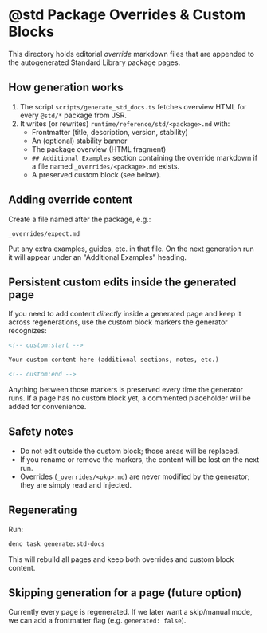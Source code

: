 # @std Package Overrides & Custom Blocks

This directory holds editorial _override_ markdown files that are appended to
the autogenerated Standard Library package pages.

## How generation works

1. The script `scripts/generate_std_docs.ts` fetches overview HTML for every
   `@std/*` package from JSR.
2. It writes (or rewrites) `runtime/reference/std/<package>.md` with:
   - Frontmatter (title, description, version, stability)
   - An (optional) stability banner
   - The package overview (HTML fragment)
   - `## Additional Examples` section containing the override markdown if a file
     named `_overrides/<package>.md` exists.
   - A preserved custom block (see below).

## Adding override content

Create a file named after the package, e.g.:

```text
_overrides/expect.md
```

Put any extra examples, guides, etc. in that file. On the next generation run it
will appear under an "Additional Examples" heading.

## Persistent custom edits inside the generated page

If you need to add content _directly_ inside a generated page and keep it across
regenerations, use the custom block markers the generator recognizes:

```markdown
<!-- custom:start -->

Your custom content here (additional sections, notes, etc.)

<!-- custom:end -->
```

Anything between those markers is preserved every time the generator runs. If a
page has no custom block yet, a commented placeholder will be added for
convenience.

## Safety notes

- Do not edit outside the custom block; those areas will be replaced.
- If you rename or remove the markers, the content will be lost on the next run.
- Overrides (`_overrides/<pkg>.md`) are never modified by the generator; they
  are simply read and injected.

## Regenerating

Run:

```sh
deno task generate:std-docs
```

This will rebuild all pages and keep both overrides and custom block content.

## Skipping generation for a page (future option)

Currently every page is regenerated. If we later want a skip/manual mode, we can
add a frontmatter flag (e.g. `generated: false`).
